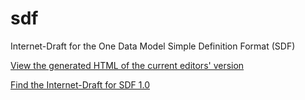 # sdf
Internet-Draft for the One Data Model Simple Definition Format (SDF)

[View the generated HTML of the current editors' version][sdf.html]

[Find the Internet-Draft for SDF 1.0][I-D]

[sdf.html]: https://ietf-wg-asdf.github.io/SDF/sdf.html
[I-D]: https://www.ietf.org/id/draft-ietf-asdf-sdf-00.html
